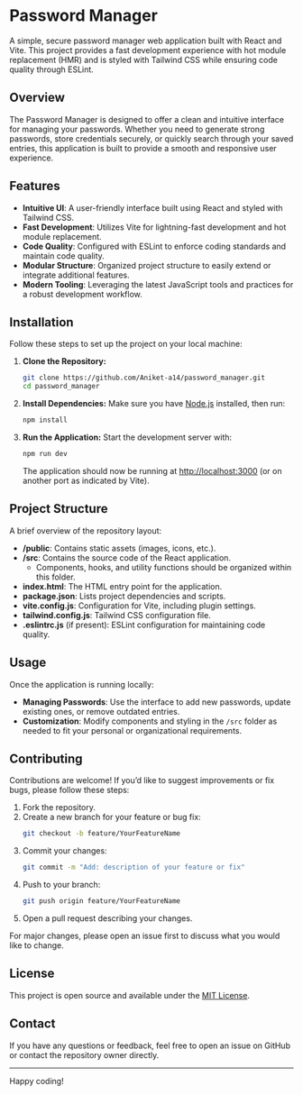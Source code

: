 # Password Manager

A simple, secure password manager web application built with React and Vite. This project provides a fast development experience with hot module replacement (HMR) and is styled with Tailwind CSS while ensuring code quality through ESLint.

## Overview

The Password Manager is designed to offer a clean and intuitive interface for managing your passwords. Whether you need to generate strong passwords, store credentials securely, or quickly search through your saved entries, this application is built to provide a smooth and responsive user experience.

## Features

- **Intuitive UI**: A user-friendly interface built using React and styled with Tailwind CSS.
- **Fast Development**: Utilizes Vite for lightning-fast development and hot module replacement.
- **Code Quality**: Configured with ESLint to enforce coding standards and maintain code quality.
- **Modular Structure**: Organized project structure to easily extend or integrate additional features.
- **Modern Tooling**: Leveraging the latest JavaScript tools and practices for a robust development workflow.

## Installation

Follow these steps to set up the project on your local machine:

1. **Clone the Repository:**
   ```bash
   git clone https://github.com/Aniket-a14/password_manager.git
   cd password_manager
   ```

2. **Install Dependencies:**
   Make sure you have [Node.js](https://nodejs.org/) installed, then run:
   ```bash
   npm install
   ```

3. **Run the Application:**
   Start the development server with:
   ```bash
   npm run dev
   ```
   The application should now be running at [http://localhost:3000](http://localhost:3000) (or on another port as indicated by Vite).

## Project Structure

A brief overview of the repository layout:

- **/public**: Contains static assets (images, icons, etc.).
- **/src**: Contains the source code of the React application.
  - Components, hooks, and utility functions should be organized within this folder.
- **index.html**: The HTML entry point for the application.
- **package.json**: Lists project dependencies and scripts.
- **vite.config.js**: Configuration for Vite, including plugin settings.
- **tailwind.config.js**: Tailwind CSS configuration file.
- **.eslintrc.js** (if present): ESLint configuration for maintaining code quality.

## Usage

Once the application is running locally:

- **Managing Passwords**: Use the interface to add new passwords, update existing ones, or remove outdated entries.
- **Customization**: Modify components and styling in the `/src` folder as needed to fit your personal or organizational requirements.

## Contributing

Contributions are welcome! If you’d like to suggest improvements or fix bugs, please follow these steps:

1. Fork the repository.
2. Create a new branch for your feature or bug fix:
   ```bash
   git checkout -b feature/YourFeatureName
   ```
3. Commit your changes:
   ```bash
   git commit -m "Add: description of your feature or fix"
   ```
4. Push to your branch:
   ```bash
   git push origin feature/YourFeatureName
   ```
5. Open a pull request describing your changes.

For major changes, please open an issue first to discuss what you would like to change.

## License

This project is open source and available under the [MIT License](LICENSE).

## Contact

If you have any questions or feedback, feel free to open an issue on GitHub or contact the repository owner directly.

---

Happy coding!
